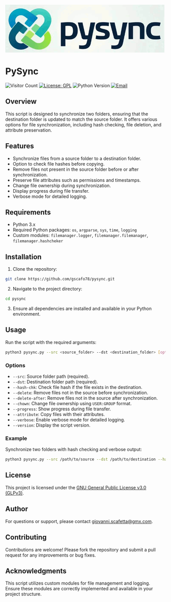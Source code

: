 <img src="https://github.com/gscafo78/pysync/blob/main/img/pysync_logo.gif" alt="PySync Logo" width="500" height="150">

PySync
===

![Visitor Count](https://visitor-badge.laobi.icu/badge?page_id=gscafo78.repocreate)
[![License: GPL](https://img.shields.io/badge/License-GPL-blue.svg)](https://github.com/gscafo78/repocreate/blob/main/LICENSE)
![Python Version](https://img.shields.io/badge/Python-3.11.2-blue)
[![Email](https://img.shields.io/badge/Email-giovanni.scafetta@gmx.com-blue)](mailto:giovanni.scafetta@gmx.com)


## Overview

This script is designed to synchronize two folders, ensuring that the destination folder is updated to match the source folder. It offers various options for file synchronization, including hash checking, file deletion, and attribute preservation.

## Features

- Synchronize files from a source folder to a destination folder.
- Option to check file hashes before copying.
- Remove files not present in the source folder before or after synchronization.
- Preserve file attributes such as permissions and timestamps.
- Change file ownership during synchronization.
- Display progress during file transfer.
- Verbose mode for detailed logging.

## Requirements

- Python 3.x
- Required Python packages: `os`, `argparse`, `sys`, `time`, `logging`
- Custom modules: `filemanager.logger`, `filemanager.filemanager`, `filemanager.hashcheker`

## Installation

1. Clone the repository:

```bash
git clone https://github.com/gscafo78/pysync.git
```

2. Navigate to the project directory:

```bash
cd pysync
```
3. Ensure all dependencies are installed and available in your Python environment.

## Usage

Run the script with the required arguments:

```bash
python3 pysync.py --src <source_folder> --dst <destination_folder> [options]
```

### Options

- `--src`: Source folder path (required).
- `--dst`: Destination folder path (required).
- `--hash-chk`: Check file hash if the file exists in the destination.
- `--delete`: Remove files not in the source before synchronization.
- `--delete-after`: Remove files not in the source after synchronization.
- `--chown`: Change file ownership using `USER:GROUP` format.
- `--progress`: Show progress during file transfer.
- `--attribute`: Copy files with their attributes.
- `--verbose`: Enable verbose mode for detailed logging.
- `--version`: Display the script version.
  
### Example

Synchronize two folders with hash checking and verbose output:

```bash
python3 pysync.py --src /path/to/source --dst /path/to/destination --hash-chk --progress
```
## License

This project is licensed under the  [GNU General Public License v3.0 (GLPv3)](LICENSE).

## Author

For questions or support, please contact [giovanni.scafetta@gmx.com](mailto:giovanni.scafetta@gmx.com).

## Contributing

Contributions are welcome! Please fork the repository and submit a pull request for any improvements or bug fixes.

## Acknowledgments

This script utilizes custom modules for file management and logging. Ensure these modules are correctly implemented and available in your project structure.
